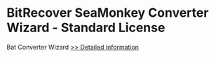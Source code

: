 # BitRecover SeaMonkey Converter Wizard - Standard License
Bat Converter Wizard
[>> Detailed information](https://secure.shareit.com/shareit/product.html?productid=300953466&affiliateid=200057808)